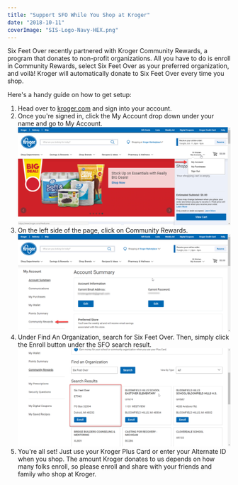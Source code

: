 ```yaml
---
title: "Support SFO While You Shop at Kroger"
date: "2018-10-11"
coverImage: "SIS-Logo-Navy-HEX.png"
---
```


Six Feet Over recently partnered with Kroger Community Rewards, a program that donates to non-profit organizations. All you have to do is enroll in Community Rewards, select Six Feet Over as your preferred organization, and voilà! Kroger will automatically donate to Six Feet Over every time you shop.

Here's a handy guide on how to get setup:

1. Head over to [kroger.com](http://www.kroger.com) and sign into your account.
2. Once you're signed in, click the My Account drop down under your name and go to My Account.![](images/stepfour.png)
3. On the left side of the page, click on Community Rewards.![](images/stepsix.png)
4. Under Find An Organization, search for Six Feet Over. Then, simply click the Enroll button under the SFO search result.![](images/stepeight.png)
5. You're all set! Just use your Kroger Plus Card or enter your Alternate ID when you shop. The amount Kroger donates to us depends on how many folks enroll, so please enroll and share with your friends and family who shop at Kroger.

